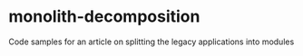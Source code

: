 # monolith-decomposition
Code samples for an article on splitting the legacy applications into modules
